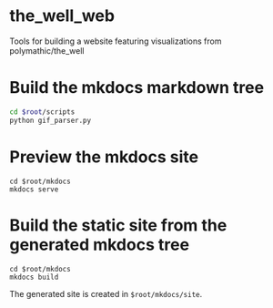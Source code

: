 # the_well_web
Tools for building a website featuring visualizations from polymathic/the_well

# Build the mkdocs markdown tree

```bash
cd $root/scripts
python gif_parser.py
```

# Preview the mkdocs site

```
cd $root/mkdocs
mkdocs serve
```

# Build the static site from the generated mkdocs tree

```
cd $root/mkdocs
mkdocs build
```

The generated site is created in `$root/mkdocs/site`.

